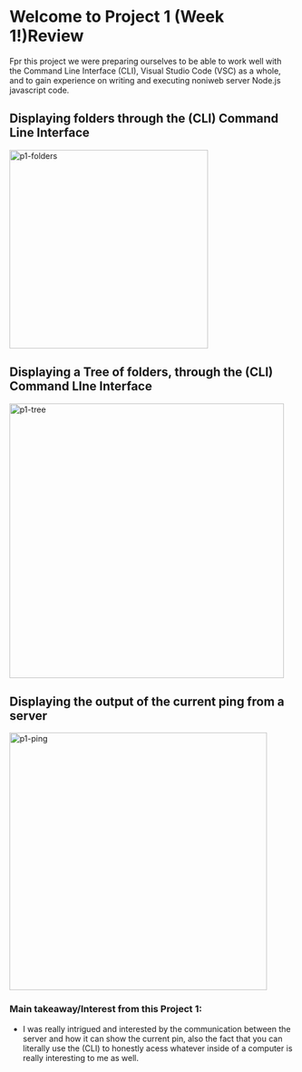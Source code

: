 # Welcome to Project 1 (Week 1!)Review

Fpr this project we were preparing ourselves to be able to work well with the Command Line Interface (CLI), Visual Studio Code (VSC) as a whole, and to gain experience on writing and executing noniweb server Node.js javascript code.


## Displaying folders through the (CLI) Command Line Interface
<img width="350" alt="p1-folders" src="https://user-images.githubusercontent.com/81718217/120874657-8e4ce800-c55c-11eb-8931-5f9b00046772.png">

## Displaying a Tree of folders, through the (CLI) Command LIne Interface
<img width="484" alt="p1-tree" src="https://user-images.githubusercontent.com/81718217/120874869-7f1a6a00-c55d-11eb-8c08-f9eb59da2992.png">

## Displaying the output of the current ping from a server
<img width="454" alt="p1-ping" src="https://user-images.githubusercontent.com/81718217/120874908-a96c2780-c55d-11eb-8d9a-ed15904932b3.png">

### Main takeaway/Interest from this Project 1:
   - I was really intrigued and interested by the communication between the server and how it can show the current pin, also the fact that you can literally use the (CLI) to honestly acess whatever inside of a computer is really interesting to me as well.



